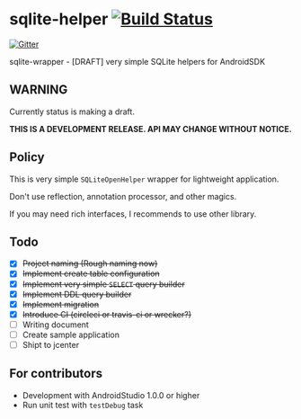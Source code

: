 # sqlite-helper [![Build Status](https://travis-ci.org/ichigotake/android-sqlite-helper.svg)](https://travis-ci.org/ichigotake/android-sqlite-helper)

[![Gitter](https://badges.gitter.im/Join%20Chat.svg)](https://gitter.im/ichigotake/android-sqlite-helper?utm_source=badge&utm_medium=badge&utm_campaign=pr-badge&utm_content=badge)

sqlite-wrapper - [DRAFT] very simple SQLite helpers for AndroidSDK

## WARNING

Currently status is making a draft.

**THIS IS A DEVELOPMENT RELEASE. API MAY CHANGE WITHOUT NOTICE.**

## Policy

This is very simple `SQLiteOpenHelper` wrapper for lightweight application.

Don't use reflection, annotation processor, and other magics.

If you may need rich interfaces, I recommends to use other library.

## Todo

- [x] ~~Project naming (Rough naming now)~~
- [x] ~~Implement create table configuration~~
- [x] ~~Implement very simple `SELECT` query builder~~
- [x] ~~Implement DDL query builder~~
- [x] ~~Implement migration~~
- [x] ~~Introduce CI (circleci or travis-ci or wrecker?)~~
- [ ] Writing document
- [ ] Create sample application
- [ ] Shipt to jcenter

## For contributors

- Development with AndroidStudio 1.0.0 or higher
- Run unit test with `testDebug` task
